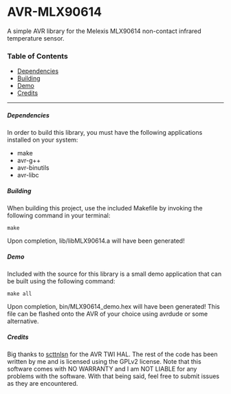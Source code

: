 # AVR-MLX90614
A simple AVR library for the Melexis MLX90614 non-contact infrared temperature sensor.

### Table of Contents
 * [Dependencies](#dependencies)
 * [Building](#building)
 * [Demo](#demo)
 * [Credits](#credits)

---

##### Dependencies

In order to build this library, you must have the following applications installed on your system:

 - make
 - avr-g++
 - avr-binutils
 - avr-libc

##### Building

When building this project, use the included Makefile by invoking the following command in your terminal:

`make`

Upon completion, lib/libMLX90614.a will have been generated!

##### Demo

Included with the source for this library is a small demo application that can be built using the following command:

`make all`

Upon completion, bin/MLX90614_demo.hex will have been generated!
This file can be flashed onto the AVR of your choice using avrdude or some alternative.

##### Credits

Big thanks to [scttnlsn](https://github.com/scttnlsn) for the AVR TWI HAL. The rest of the code has been written by me and is licensed using the GPLv2 license. Note that this software comes with NO WARRANTY and I am NOT LIABLE for any problems with the software. With that being said, feel free to submit issues as they are encountered.
